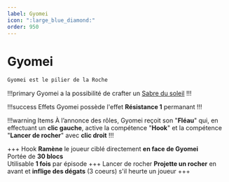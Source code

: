 ```yaml
---
label: Gyomei
icon: ":large_blue_diamond:"
order: 950
---
```


# Gyomei

```txt
Gyomei est le pilier de la Roche
```

!!!primary
Gyomei a la possibilité de crafter un [Sabre du soleil](/demonslayer-uhc/divers/sabre)
!!!

!!!success Effets
Gyomei possède l'effet **Résistance 1** permanant
!!!

!!!warning Items
À l’annonce des rôles, Gyomei reçoit son "**Fléau**" qui, en effectuant un **clic gauche**, active la compétence "**Hook**" 
et la compétence "**Lancer de rocher**" avec **clic droit**
!!!

+++ Hook
**Ramène** le joueur ciblé directement **en face de Gyomei** <br>
Portée de **30 blocs** <br>
Utilisable **1 fois** par épisode
+++ Lancer de rocher
**Projette un rocher** en avant et **inflige des dégats** (3 coeurs) s'il heurte un joueur
+++

